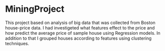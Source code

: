 # MiningProject
 This project based on analysis of big data that was collected from Boston house-price data. I had investigeted what features effect to the price and how predict the average price of sample house using Regression models. In addition to that I grouped houses according to features using clustering techniques.

